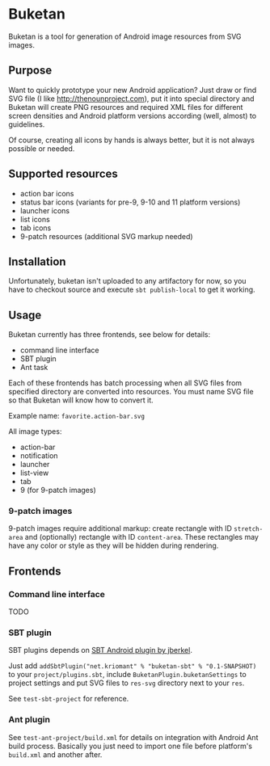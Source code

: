 # Buketan

Buketan is a tool for generation of Android image resources from SVG images.

## Purpose

Want to quickly prototype your new Android application? Just draw or find SVG file (I like http://thenounproject.com), put it into special directory and Buketan will create PNG resources and required XML files for different screen densities and Android platform versions according (well, almost) to guidelines.

Of course, creating all icons by hands is always better, but it is not always possible or needed.

## Supported resources

* action bar icons
* status bar icons (variants for pre-9, 9-10 and 11 platform versions)
* launcher icons
* list icons
* tab icons
* 9-patch resources (additional SVG markup needed)

## Installation

Unfortunately, buketan isn't uploaded to any artifactory for now, so you have to checkout source and execute `sbt publish-local` to get it working.

## Usage

Buketan currently has three frontends, see below for details:
* command line interface
* SBT plugin
* Ant task

Each of these frontends has batch processing when all SVG files from specified directory are converted into resources. You must name SVG file so that Buketan will know how to convert it.

Example name: `favorite.action-bar.svg`

All image types:
* action-bar
* notification
* launcher
* list-view
* tab
* 9 (for 9-patch images)

### 9-patch images

9-patch images require additional markup: create rectangle with ID `stretch-area` and (optionally) rectangle with ID `content-area`. These rectangles may have any color or style as they will be hidden during rendering.

## Frontends

### Command line interface

TODO

### SBT plugin

SBT plugins depends on [SBT Android plugin by jberkel](https://github.com/jberkel/android-plugin).

Just add `addSbtPlugin("net.kriomant" % "buketan-sbt" % "0.1-SNAPSHOT)` to your `project/plugins.sbt`, include `BuketanPlugin.buketanSettings` to project settings and put SVG files to `res-svg` directory next to your `res`.

See `test-sbt-project` for reference.

### Ant plugin

See `test-ant-project/build.xml` for details on integration with Android Ant build process. Basically you just need to import one file before platform's `build.xml` and another after.



